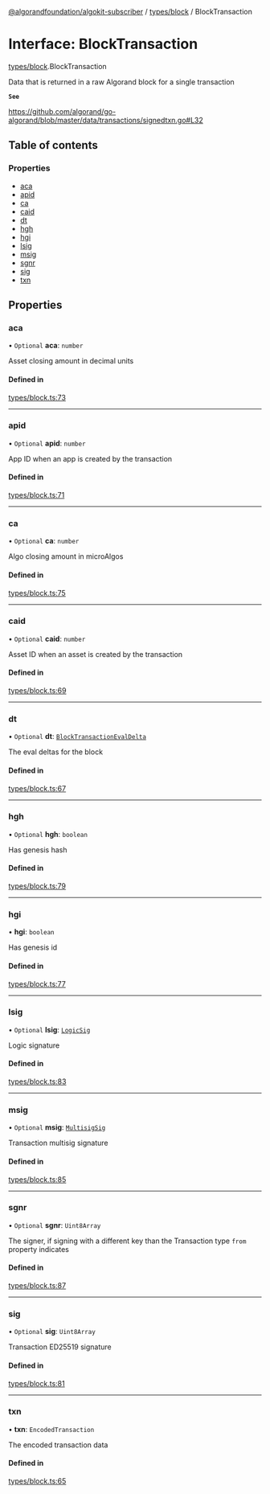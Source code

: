 [@algorandfoundation/algokit-subscriber](../README.md) / [types/block](../modules/types_block.md) / BlockTransaction

# Interface: BlockTransaction

[types/block](../modules/types_block.md).BlockTransaction

Data that is returned in a raw Algorand block for a single transaction

**`See`**

https://github.com/algorand/go-algorand/blob/master/data/transactions/signedtxn.go#L32

## Table of contents

### Properties

- [aca](types_block.BlockTransaction.md#aca)
- [apid](types_block.BlockTransaction.md#apid)
- [ca](types_block.BlockTransaction.md#ca)
- [caid](types_block.BlockTransaction.md#caid)
- [dt](types_block.BlockTransaction.md#dt)
- [hgh](types_block.BlockTransaction.md#hgh)
- [hgi](types_block.BlockTransaction.md#hgi)
- [lsig](types_block.BlockTransaction.md#lsig)
- [msig](types_block.BlockTransaction.md#msig)
- [sgnr](types_block.BlockTransaction.md#sgnr)
- [sig](types_block.BlockTransaction.md#sig)
- [txn](types_block.BlockTransaction.md#txn)

## Properties

### aca

• `Optional` **aca**: `number`

Asset closing amount in decimal units

#### Defined in

[types/block.ts:73](https://github.com/algorandfoundation/algokit-subscriber-ts/blob/main/src/types/block.ts#L73)

___

### apid

• `Optional` **apid**: `number`

App ID when an app is created by the transaction

#### Defined in

[types/block.ts:71](https://github.com/algorandfoundation/algokit-subscriber-ts/blob/main/src/types/block.ts#L71)

___

### ca

• `Optional` **ca**: `number`

Algo closing amount in microAlgos

#### Defined in

[types/block.ts:75](https://github.com/algorandfoundation/algokit-subscriber-ts/blob/main/src/types/block.ts#L75)

___

### caid

• `Optional` **caid**: `number`

Asset ID when an asset is created by the transaction

#### Defined in

[types/block.ts:69](https://github.com/algorandfoundation/algokit-subscriber-ts/blob/main/src/types/block.ts#L69)

___

### dt

• `Optional` **dt**: [`BlockTransactionEvalDelta`](types_block.BlockTransactionEvalDelta.md)

The eval deltas for the block

#### Defined in

[types/block.ts:67](https://github.com/algorandfoundation/algokit-subscriber-ts/blob/main/src/types/block.ts#L67)

___

### hgh

• `Optional` **hgh**: `boolean`

Has genesis hash

#### Defined in

[types/block.ts:79](https://github.com/algorandfoundation/algokit-subscriber-ts/blob/main/src/types/block.ts#L79)

___

### hgi

• **hgi**: `boolean`

Has genesis id

#### Defined in

[types/block.ts:77](https://github.com/algorandfoundation/algokit-subscriber-ts/blob/main/src/types/block.ts#L77)

___

### lsig

• `Optional` **lsig**: [`LogicSig`](types_block.LogicSig.md)

Logic signature

#### Defined in

[types/block.ts:83](https://github.com/algorandfoundation/algokit-subscriber-ts/blob/main/src/types/block.ts#L83)

___

### msig

• `Optional` **msig**: [`MultisigSig`](types_block.MultisigSig.md)

Transaction multisig signature

#### Defined in

[types/block.ts:85](https://github.com/algorandfoundation/algokit-subscriber-ts/blob/main/src/types/block.ts#L85)

___

### sgnr

• `Optional` **sgnr**: `Uint8Array`

The signer, if signing with a different key than the Transaction type `from` property indicates

#### Defined in

[types/block.ts:87](https://github.com/algorandfoundation/algokit-subscriber-ts/blob/main/src/types/block.ts#L87)

___

### sig

• `Optional` **sig**: `Uint8Array`

Transaction ED25519 signature

#### Defined in

[types/block.ts:81](https://github.com/algorandfoundation/algokit-subscriber-ts/blob/main/src/types/block.ts#L81)

___

### txn

• **txn**: `EncodedTransaction`

The encoded transaction data

#### Defined in

[types/block.ts:65](https://github.com/algorandfoundation/algokit-subscriber-ts/blob/main/src/types/block.ts#L65)
